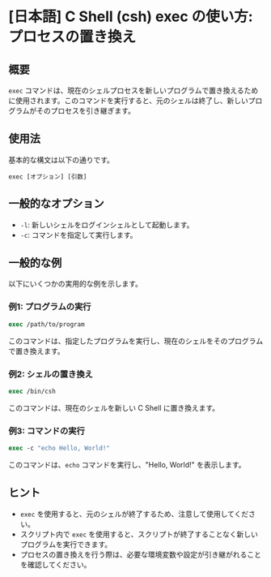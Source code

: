 # [日本語] C Shell (csh) exec の使い方: プロセスの置き換え

## 概要
`exec` コマンドは、現在のシェルプロセスを新しいプログラムで置き換えるために使用されます。このコマンドを実行すると、元のシェルは終了し、新しいプログラムがそのプロセスを引き継ぎます。

## 使用法
基本的な構文は以下の通りです。

```
exec [オプション] [引数]
```

## 一般的なオプション
- `-l`: 新しいシェルをログインシェルとして起動します。
- `-c`: コマンドを指定して実行します。

## 一般的な例
以下にいくつかの実用的な例を示します。

### 例1: プログラムの実行
```csh
exec /path/to/program
```
このコマンドは、指定したプログラムを実行し、現在のシェルをそのプログラムで置き換えます。

### 例2: シェルの置き換え
```csh
exec /bin/csh
```
このコマンドは、現在のシェルを新しい C Shell に置き換えます。

### 例3: コマンドの実行
```csh
exec -c "echo Hello, World!"
```
このコマンドは、`echo` コマンドを実行し、"Hello, World!" を表示します。

## ヒント
- `exec` を使用すると、元のシェルが終了するため、注意して使用してください。
- スクリプト内で `exec` を使用すると、スクリプトが終了することなく新しいプログラムを実行できます。
- プロセスの置き換えを行う際は、必要な環境変数や設定が引き継がれることを確認してください。